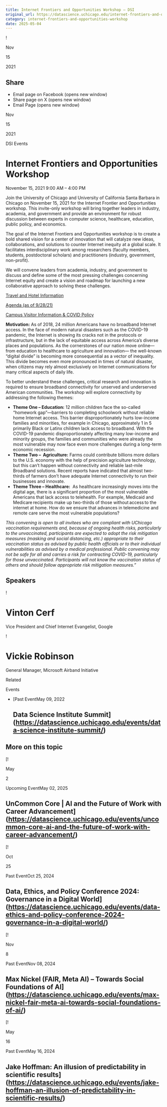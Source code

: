 ```yaml
---
title: Internet Frontiers and Opportunities Workshop – DSI
original_url: https://datascience.uchicago.edu/internet-frontiers-and-opportunities-workshop
category: internet-frontiers-and-opportunities-workshop
date: 2025-05-04
---
```


!

Nov

15

2021

## Share

* Email page on Facebook (opens new window)
* Share page on X (opens new window)
* Email Page (opens new window)

<!-- Table-like structure detected -->

Nov

15

2021

DSI Events

# Internet Frontiers and Opportunities Workshop

November 15, 2021 9:00 AM – 4:00 PM

Join the University of Chicago and University of California Santa Barbara in Chicago on November 15, 2021 for the Internet Frontier and Opportunities workshop. This invite-only workshop will bring together leaders in industry, academia, and government and provide an environment for robust discussion between experts in computer science, healthcare, education, public policy, and economics. 

The goal of the Internet Frontiers and Opportunities workshop is to create a bold shared vision for a center of innovation that will catalyze new ideas, collaborations, and solutions to counter Internet inequity at a global scale. It facilitates interdisciplinary work among researchers (faculty members, students, postdoctoral scholars) and practitioners (industry, government, non-profit). 

We will convene leaders from academia, industry, and government to discuss and define some of the most pressing challenges concerning Internet equity and create a vision and roadmap for launching a new collaborative approach to solving these challenges. 

[Travel and Hotel Information](/internet-frontiers-and-opportunities-workshop/)

[Agenda (as of 9/28/21)](/wp-content/uploads/2021/10/Agenda_092821.pdf)

[Campus Visitor Information & COVID Policy](https://goforward.uchicago.edu/visitor-information/)

**Motivation:** As of 2018, 24 million Americans have no broadband Internet access. In the face of modern natural disasters such as the COVID-19 pandemic, the Internet is showing its cracks not in the protocols or infrastructure, but in the lack of equitable access across America’s diverse places and populations. As the cornerstones of our nation move online—from education to healthcare to agriculture and innovation— the well-known “digital divide” is becoming more consequential as a vector of inequality. This divide becomes even more pronounced in times of natural disaster, when citizens may rely almost exclusively on Internet communications for many critical aspects of daily life. 

To better understand these challenges, critical research and innovation is required to ensure broadband connectivity for unserved and underserved American communities. The workshop will explore connectivity by addressing the following themes: 

* **Theme One – Education:** 12 million children face the so-called “homework gap”—barriers to completing schoolwork without reliable home Internet access. This barrier disproportionately hurts low-income families and minorities, for example in Chicago, approximately 1 in 5 primarily Black or Latinx children lack access to broadband. With the COVID-19 pandemic disproportionately affecting many low-income and minority groups, the families and communities who were already the most vulnerable may now face even more challenges during a long-term economic recession.
* **Theme Two –  Agriculture:** Farms could contribute billions more dollars to the U.S. economy with the help of precision agriculture technology, but this can’t happen without connectivity and reliable last-mile Broadband solutions. Recent reports have indicated that almost two-thirds of farmers don’t have adequate Internet connectivity to run their businesses and innovate.
* **Theme Three – Healthcare:**  As healthcare increasingly moves into the digital age, there is a significant proportion of the most vulnerable Americans that lack access to telehealth. For example, Medicaid and Medicare recipients make up two-thirds of those without access to the internet at home. How do we ensure that advances in telemedicine and remote care serve the most vulnerable populations?

*This convening is open to all invitees who are compliant with UChicago vaccination requirements and, because of ongoing health risks, particularly to the unvaccinated, participants are expected to adopt the risk mitigation measures (masking and social distancing, etc.) appropriate to their vaccination status as advised by public health officials or to their individual vulnerabilities as advised by a medical professional. Public convening may not be safe for all and carries a risk for contracting COVID-19, particularly for those unvaccinated. Participants will not know the vaccination status of others and should follow appropriate risk mitigation measures.”*

## Speakers

<!-- Table-like structure detected -->

! 

# Vinton Cerf

Vice President and Chief Internet Evangelist, Google

! 

# Vickie Robinson

General Manager, Microsoft Airband Initiative

Related

Events

* [Past EventMay 09, 2022

  ## Data Science Institute Summit](https://datascience.uchicago.edu/events/data-science-institute-summit/)

## More on this topic

[!

May

2

Upcoming EventMay 02, 2025

## UnCommon Core | AI and the Future of Work with Career Advancement](https://datascience.uchicago.edu/events/uncommon-core-ai-and-the-future-of-work-with-career-advancement/)
[!

Oct

25

Past EventOct 25, 2024

## Data, Ethics, and Policy Conference 2024: Governance in a Digital World](https://datascience.uchicago.edu/events/data-ethics-and-policy-conference-2024-governance-in-a-digital-world/)
[!

Nov

8

Past EventNov 08, 2024

## Max Nickel (FAIR, Meta AI) – Towards Social Foundations of AI](https://datascience.uchicago.edu/events/max-nickel-fair-meta-ai-towards-social-foundations-of-ai/)
[!

May

16

Past EventMay 16, 2024

## Jake Hoffman: An illusion of predictability in scientific results](https://datascience.uchicago.edu/events/jake-hoffman-an-illusion-of-predictability-in-scientific-results/)